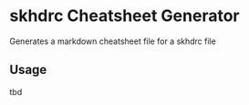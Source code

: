 # skhdrc Cheatsheet Generator

Generates a markdown cheatsheet file for a skhdrc file

## Usage

tbd
